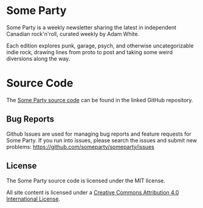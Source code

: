 # Some Party

Some Party is a weekly newsletter sharing the latest in independent Canadian rock'n'roll, curated weekly by Adam White. 

Each edition explores punk, garage, psych, and otherwise uncategorizable indie rock, drawing lines from proto to post and taking some weird diversions along the way.

# Source Code

The [Some Party source code](https://github.com/someparty/someparty) can be found in the linked GitHub repository.

## Bug Reports

Github Issues are used for managing bug reports and feature requests for Some Party. If you run into issues, please search the issues and submit new problems: https://github.com/someparty/someparty/issues

## License

The Some Party source code is licensed under the MIT license.

All site content is licensed under a [Creative Commons Attribution 4.0 International License](https://creativecommons.org/licenses/by/4.0/).
